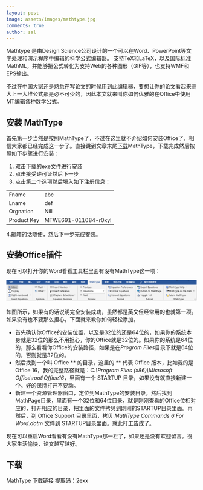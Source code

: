 ```yaml
---
layout: post
image: assets/images/mathtype.jpg
comments: true
author: sal
---
```

Mathtype 是由Design Science公司设计的一个可以在Word、PowerPoint等文字处理和演示程序中编辑的科学公式编辑器。
支持TeX和LaTeX，以及国际标准MathML，并能够把公式转化为支持Web的各种图形（GIF等），也支持WMF和EPS输出。

不过在中国大家还是熟悉在写论文的时候用到此编辑器，要想让你的论文看起来高大上一大堆公式那是必不可少的，因此本文就来叫你如何优雅的在Office中使用MT编辑各种数学公式。

## 安装 MathType
首先第一步当然是按照MathType了，不过在这里就不介绍如何安装Office了，相信大家都已经完成这一步了。直接跳到文章末尾[下载](#下载)MathType，下载完成然后按照如下步骤进行安装：

1. 双击下载的exe文件进行安装
2. 点击接受许可证然后下一步
3. 点击第二个选项然后填入如下注册信息：

|             |                      |
| ----------- | -------------------- |
| Fname       | abc                  |
| Lname       | def                  |
| Orgnation   | Nill                 |
| Product Key | MTWE691-011084-r0xyl |

4.邮箱的话随便，然后下一步完成安装。

## 安装Office插件
现在可以打开你的Word看看工具栏里面有没有MathType这一项：

![](/assets/images/mathtype/mathplugin.png)

如图所示，如果有的话说明完全安装成功，虽然都是英文但经常用的也就第一项。如果没有也不要那么担心，下面就来教你如何轻松添加。

- 首先确认你Office的安装位置，以及是32位的还是64位的，如果你的系统本身就是32位的那么不用担心，你的Office就是32位的。如果你的系统是64位的，那么看看你Office的安装路径，如果是在*Program Files*目录下就是64位的，否则就是32位的。
- 然后找到一个叫 Office ** 的目录，这里的 ** 代表 Office 版本，比如我的是 Office 16，我的完整路径就是：*C:\Program Files (x86)\Microsoft Office\root\Office16*，里面有一个 STARTUP 目录，如果没有就直接新建一个。好的保持打开不要动。
- 新建一个资源管理器窗口，定位到MathType的安装目录，然后找到MathPage目录，里面有一个32位和64位目录，就是刚刚查看的Office位相对应的，打开相应的目录，把里面的文件拷贝到刚刚的STARTUP目录里面。再然后，到 Office Support 目录里面，拷贝 *MathType Commands 6 For Word.dotm* 文件到 STARTUP目录里面。就此打工告成了。

现在可以重启Word看看有没有MathType那一栏了，如果还是没有欢迎留言。祝大家生活愉快，论文越写越好。

## 下载
MathType [下载链接](https://pan.baidu.com/s/1U1skjDPdhaTX77zyDuJ24g) 提取码：2exx
